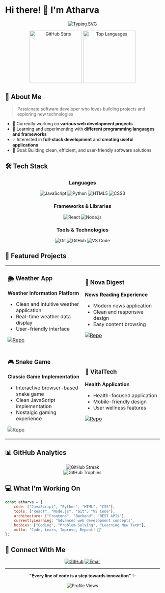
# Hi there! 👋 I'm Atharva

<div align="center">
  
[![Typing SVG](https://readme-typing-svg.herokuapp.com?font=Fira+Code&pause=1000&color=2196F3&center=true&vCenter=true&width=435&lines=Software+Developer;Problem+Solver;Tech+Enthusiast;Always+Learning)](https://git.io/typing-svg)

</div>

<div align="center">
  <img src="https://github-readme-stats.vercel.app/api?username=Atharva025&show_icons=true&theme=radical&hide_border=true&count_private=true" alt="GitHub Stats" height="170"/>
  <img src="https://github-readme-stats.vercel.app/api/top-langs/?username=Atharva025&layout=compact&theme=radical&hide_border=true" alt="Top Languages" height="170"/>
</div>

## 🚀 About Me

> Passionate software developer who loves building projects and exploring new technologies

- 🔭 Currently working on **various web development projects**
- 🌱 Learning and experimenting with **different programming languages and frameworks**
- 💡 Interested in **full-stack development** and **creating useful applications**
- 🎯 Goal: Building clean, efficient, and user-friendly software solutions

## 🛠️ Tech Stack

<div align="center">

### Languages
![JavaScript](https://img.shields.io/badge/-JavaScript-F7DF1E?style=for-the-badge&logo=javascript&logoColor=black)
![Python](https://img.shields.io/badge/-Python-3776AB?style=for-the-badge&logo=python&logoColor=white)
![HTML5](https://img.shields.io/badge/-HTML5-E34F26?style=for-the-badge&logo=html5&logoColor=white)
![CSS3](https://img.shields.io/badge/-CSS3-1572B6?style=for-the-badge&logo=css3&logoColor=white)

### Frameworks & Libraries
![React](https://img.shields.io/badge/-React-61DAFB?style=for-the-badge&logo=react&logoColor=black)
![Node.js](https://img.shields.io/badge/-Node.js-339933?style=for-the-badge&logo=node.js&logoColor=white)

### Tools & Technologies
![Git](https://img.shields.io/badge/-Git-F05032?style=for-the-badge&logo=git&logoColor=white)
![GitHub](https://img.shields.io/badge/-GitHub-181717?style=for-the-badge&logo=github&logoColor=white)
![VS Code](https://img.shields.io/badge/-VS%20Code-007ACC?style=for-the-badge&logo=visual-studio-code&logoColor=white)

</div>

## 🌟 Featured Projects

<div align="center">
  
<table>
<tr>
<td width="50%">

### 🌦️ Weather App
**Weather Information Platform**
- Clean and intuitive weather application
- Real-time weather data display
- User-friendly interface

[![Repo](https://img.shields.io/badge/-Repository-000?style=for-the-badge&logo=github)](https://github.com/Atharva025/weatherCheckWithAi)

</td>
<td width="50%">

### 📰 Nova Digest
**News Reading Experience**
- Modern news application
- Clean and responsive design
- Easy content browsing

[![Repo](https://img.shields.io/badge/-Repository-000?style=for-the-badge&logo=github)](https://github.com/Atharva025/nova_digest)

</td>
</tr>
<tr>
<td width="50%">

### 🎮 Snake Game
**Classic Game Implementation**
- Interactive browser-based snake game
- Clean JavaScript implementation
- Nostalgic gaming experience

[![Repo](https://img.shields.io/badge/-Repository-000?style=for-the-badge&logo=github)](https://github.com/Atharva025/snake-game)

</td>
<td width="50%">

### 🏥 VitalTech
**Health Application**
- Health-focused application
- Mobile-friendly design
- User wellness features

[![Repo](https://img.shields.io/badge/-Repository-000?style=for-the-badge&logo=github)](https://github.com/Atharva025/vitalTechApp)

</td>
</tr>
</table>

</div>

## 📊 GitHub Analytics

<div align="center">
  <img src="https://github-readme-streak-stats.herokuapp.com/?user=Atharva025&theme=radical&hide_border=true" alt="GitHub Streak" />
</div>

<div align="center">
  <img src="https://github-profile-trophy.vercel.app/?username=Atharva025&theme=radical&no-frame=true&no-bg=true&margin-w=4" alt="GitHub Trophies"/>
</div>

## 💻 What I'm Working On

```javascript
const atharva = {
    code: ["JavaScript", "Python", "HTML", "CSS"],
    tools: ["React", "Node.js", "Git", "VS Code"],
    architecture: ["Frontend", "Backend", "REST APIs"],
    currentlyLearning: "Advanced web development concepts",
    hobbies: ["Coding", "Problem Solving", "Learning New Tech"],
    motto: "Code, Learn, Improve, Repeat! 🚀"
};
```

## 🤝 Connect With Me

<div align="center">

[![GitHub](https://img.shields.io/badge/-GitHub-181717?style=for-the-badge&logo=github&logoColor=white)](https://github.com/Atharva025)
[![Email](https://img.shields.io/badge/-Email-D14836?style=for-the-badge&logo=gmail&logoColor=white)](mailto:contact@atharva.dev)

</div>

---

<div align="center">
  
**"Every line of code is a step towards innovation"** ✨

![Profile Views](https://komarev.com/ghpvc/?username=Atharva025&color=blueviolet&style=for-the-badge)

</div>

